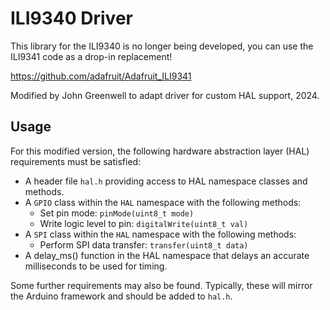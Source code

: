 # ILI9340 Driver

This library for the ILI9340 is no longer being developed, you can use the ILI9341 code as a drop-in replacement!

https://github.com/adafruit/Adafruit_ILI9341

Modified by John Greenwell to adapt driver for custom HAL support, 2024.

## Usage

For this modified version, the following hardware abstraction layer (HAL) requirements must be satisfied:

* A header file `hal.h` providing access to HAL namespace classes and methods.
* A `GPIO` class within the `HAL` namespace with the following methods:
  - Set pin mode: `pinMode(uint8_t mode)`
  - Write logic level to pin: `digitalWrite(uint8_t val)`
* A `SPI` class within the `HAL` namespace with the following methods:
  - Perform SPI data transfer: `transfer(uint8_t data)`
* A delay_ms() function in the HAL namespace that delays an accurate milliseconds to be used for timing.

Some further requirements may also be found. Typically, these will mirror the Arduino framework and should be added to `hal.h`.